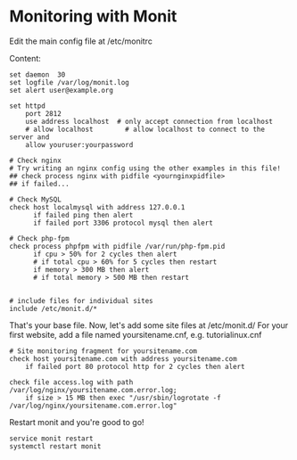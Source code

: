 # Monitoring with Monit

Edit the main config file at /etc/monitrc

Content:

    set daemon  30
    set logfile /var/log/monit.log
    set alert user@example.org

    set httpd
        port 2812
        use address localhost  # only accept connection from localhost
        # allow localhost        # allow localhost to connect to the server and
        allow youruser:yourpassword

    # Check nginx
    # Try writing an nginx config using the other examples in this file!
    ## check process nginx with pidfile <yournginxpidfile>
    ## if failed...

    # Check MySQL
    check host localmysql with address 127.0.0.1
          if failed ping then alert        
          if failed port 3306 protocol mysql then alert

    # Check php-fpm
    check process phpfpm with pidfile /var/run/php-fpm.pid
          if cpu > 50% for 2 cycles then alert
          # if total cpu > 60% for 5 cycles then restart
          if memory > 300 MB then alert
          # if total memory > 500 MB then restart


    # include files for individual sites
    include /etc/monit.d/*



That's your base file. Now, let's add some site files at /etc/monit.d/
For your first website, add a file named yoursitename.cnf, e.g. tutorialinux.cnf

    # Site monitoring fragment for yoursitename.com
    check host yoursitename.com with address yoursitename.com
        if failed port 80 protocol http for 2 cycles then alert

    check file access.log with path /var/log/nginx/yoursitename.com.error.log;
        if size > 15 MB then exec "/usr/sbin/logrotate -f /var/log/nginx/yoursitename.com.error.log"


Restart monit and you're good to go!

    service monit restart
    systemctl restart monit
